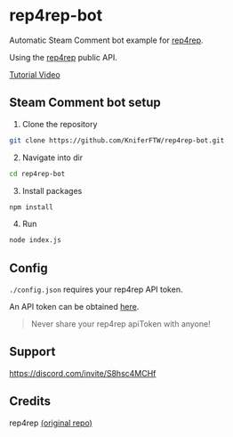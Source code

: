 # rep4rep-bot

Automatic Steam Comment bot example for [rep4rep](https://rep4rep.com/).

Using the [rep4rep](https://rep4rep.com/) public API.

[Tutorial Video](https://www.youtube.com/watch?v=zRFazp0DvF0)


## Steam Comment bot setup

1. Clone the repository

```bash
git clone https://github.com/KniferFTW/rep4rep-bot.git
```

2. Navigate into dir 

```bash
cd rep4rep-bot
```

3. Install packages

```bash
npm install
```

4. Run

```bash
node index.js
```

## Config
`./config.json` requires your rep4rep API token.

An API token can be obtained [here](https://rep4rep.com/user/settings/).
> Never share your rep4rep apiToken with anyone!


## Support
https://discord.com/invite/S8hsc4MCHf

## Credits
rep4rep [(original repo)](https://github.com/rep4rep/rep4rep-bot)
